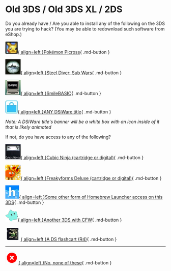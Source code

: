 # Old 3DS / Old 3DS XL / 2DS

Do you already have / Are you able to install any of the following on the 3DS you are trying to hack? (You may be able to redownload such software from eShop.)

[![Image](/images/seventeen/picross.jpg){ align=left }Pokémon Picross](/seventeen/pichaxx){ .md-button }

[![Image](/images/seventeen/steel_icon.png){ align=left }Steel Diver: Sub Wars](/seventeen/steelhax){ .md-button }

[![Image](/images/seventeen/smile_icon.png){ align=left }SmileBASIC](/seventeen/smilehax){ .md-button }

[![Image](/images/seventeen/dsi.jpg){ align=left }ANY DSiWare title](/seventeen/dsiware){ .md-button }

*Note: A DSiWare title's banner will be a white box with an icon inside of it that is likely animated*

If not, do you have access to any of the following?

[![Image](/images/seventeen/cn_icon.png){ align=left }Cubic Ninja (cartridge or digital)](/seventeen/ninjhaxlater){ .md-button }

[![Image](/images/seventeen/freaky_icon.png){ align=left }Freakyforms Deluxe (cartridge or digital)](/seventeen/freakyforms){ .md-button }

[![Image](/images/seventeen/hbl.jpg){ align=left }Some other form of Homebrew Launcher access on this 3DS](/seventeen/hbl){ .md-button }

[![Image](/images/seventeen/cfw.png){ align=left }Another 3DS with CFW](/seventeen/kartdlphaxlater){ .md-button }

[![Image](/images/seventeen/r4.jpg){ align=left }A DS flashcart (R4)](/seventeen/ntrboot){ .md-button }

---

[![Image](/images/seventeen/x.png){ align=left }No, none of these](/seventeen/failure){ .md-button }